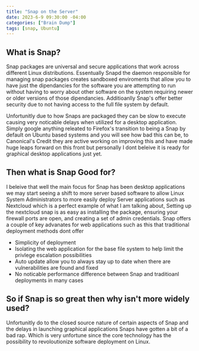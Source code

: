 ```yaml
---
title: "Snap on the Server"
date: 2023-6-9 09:30:00 -04:00
categories: ["Brain Dump"]
tags: [snap, Ubuntu]
---
```

## What is Snap?
Snap packages are universal and secure applications that work across different Linux distributions. Essentually Snapd the daemon responsible for managing snap packages creates sandboxed enviroments that allow you to have just the dipendancies for the software you are attempting to run without having to worry about other software on the system requiring newer or older versions of those dipendancies. Additioanlly Snap's offer better security due to not having access to the full file system by default.

Unfortunitly due to how Snaps are packaged they can be slow to execute causing very noticable delays when utilized for a desktop application. Simply google anything releated to Firefox's transition to being a Snap by default on Ubuntu based systems and you will see how bad this can be, to Canonical's Credit they are active working on improving this and have made huge leaps forward on this front but personally I dont beleive it is ready for graphical desktop applications just yet. 

## Then what is Snap Good for?
I beleive that well the main focus for Snap has been desktop applications we may start seeing a shift to more server based software to allow Linux System Administrators to more easily deploy Server applications such as Nextcloud which is a perfect example of what I am talking about, Setting up the nextcloud snap is as easy as installing the package, ensuring your firewall ports are open, and creating a set of admin credentials. Snap offers a couple of key advanates for web applications such as this that traditional deployment methods dont offer

* Simplicity of deployment
* Isolating the web application for the base file system to help limit the privlege escalation possibilities
* Auto update allow you to always stay up to date when there are vulnerabilities are found and fixed
* No noticable performance difference between Snap and traditioanl deployments in many cases

## So if Snap is so great then why isn't more widely used?
Unfortunitly do to the closed source nature of certain aspects of Snap and the delays in launching graphical applications Snaps have gotten a bit of a bad rap. Which is very unfortune since the core technology has the possibility to revoloutionize software deployment on Linux.